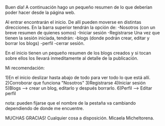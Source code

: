 Buen día! A continuación hago un pequeño resumen de lo que deberían poder hacer desde la página web.

Al entrar encontrarán el inicio. De allí pueden moverse en distintas direcciones. En la barra superior tendrán la opción de: -Nosotros (con un breve resumen de quienes somos) -Iniciar sesión -Registrarse 
Una vez que tienen la sesión iniciada, tendrán: -blogs (donde podrán crear, editar y borrar los blogs) -perfil -cerrar sesión.

En el inicio tienen un pequeño resumen de los blogs creados y si tocan sobre ellos los llevará inmeditamente al detalle de la publicación.

Mi recomendación:

1)En el inicio deslizar hasta abajo de todo para ver todo lo que está allí.
2)Corroborar que funciona "Nosotros"
3)Registrarse
4)Iniciar sesión
5)Blogs --> crear un blog, editarlo y después borrarlo.
6)Perfil --> Editar perfil


nota: pueden fijarse que el nombre de la pestaña va cambiando dependiendo de donde me encuentre.

MUCHAS GRACIAS! Cualquier cosa a disposición. Micaela Micheltorena.
